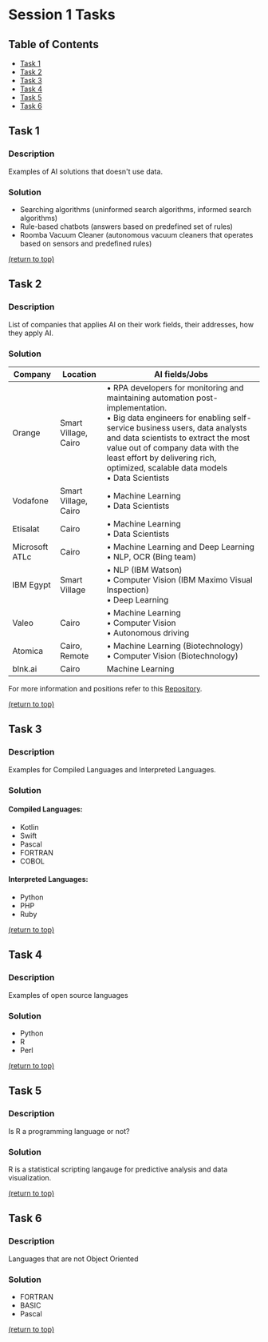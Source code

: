 # Session 1 Tasks
## Table of Contents
- [Task 1](#task-1)
- [Task 2](#task-2)
- [Task 3](#task-3)
- [Task 4](#task-4)
- [Task 5](#task-5)
- [Task 6](#task-6)

## Task 1
### Description
Examples of AI solutions that doesn't use data.
### Solution
- Searching algorithms (uninformed search algorithms, informed search algorithms)
- Rule-based chatbots (answers based on predefined set of rules)
- Roomba Vacuum Cleaner (autonomous vacuum cleaners that operates based on sensors and predefined rules)

[(return to top)](#session-1-tasks)

## Task 2
### Description
List of companies that applies AI on their work fields, their addresses, how they apply AI.
### Solution
| Company | Location | AI fields/Jobs |
| -- | -- | -- |
| Orange | Smart Village, Cairo | • RPA developers for monitoring and maintaining automation post-implementation.<br>• Big data engineers for enabling self-service business users, data analysts and data scientists to extract the most value out of company data with the least effort by delivering rich, optimized, scalable data models<br>• Data Scientists |
| Vodafone | Smart Village, Cairo | • Machine Learning<br>• Data Scientists |
Etisalat | Cairo | • Machine Learning<br>• Data Scientists |
|Microsoft ATLc| Cairo | • Machine Learning and Deep Learning<br> • NLP, OCR (Bing team) | 
| IBM Egypt | Smart Village | • NLP (IBM Watson)<br>• Computer Vision (IBM Maximo Visual Inspection)<br>• Deep Learning
| Valeo | Cairo | • Machine Learning<br>• Computer Vision<br>• Autonomous driving |
| Atomica | Cairo, Remote | • Machine Learning (Biotechnology)<br>• Computer Vision (Biotechnology)  |
| blnk.ai | Cairo | Machine Learning |

For more information and positions refer to this [Repository](https://github.com/harryadel/AI-ML-Driven-Companies-In-Egypt).

[(return to top)](#session-1-tasks)

## Task 3
### Description
Examples for Compiled Languages and Interpreted Languages.
### Solution
#### Compiled Languages:
- Kotlin
- Swift
- Pascal
- FORTRAN
- COBOL

#### Interpreted Languages:
- Python
- PHP
- Ruby

[(return to top)](#session-1-tasks)

## Task 4
### Description
Examples of open source languages
### Solution
- Python
- R
- Perl

[(return to top)](#session-1-tasks)

## Task 5
### Description
Is R a programming language or not?
### Solution
R is a statistical scripting langauge for predictive analysis and data visualization.

[(return to top)](#session-1-tasks)

## Task 6
### Description
Languages that are not Object Oriented
### Solution
- FORTRAN
- BASIC
- Pascal

[(return to top)](#session-1-tasks)